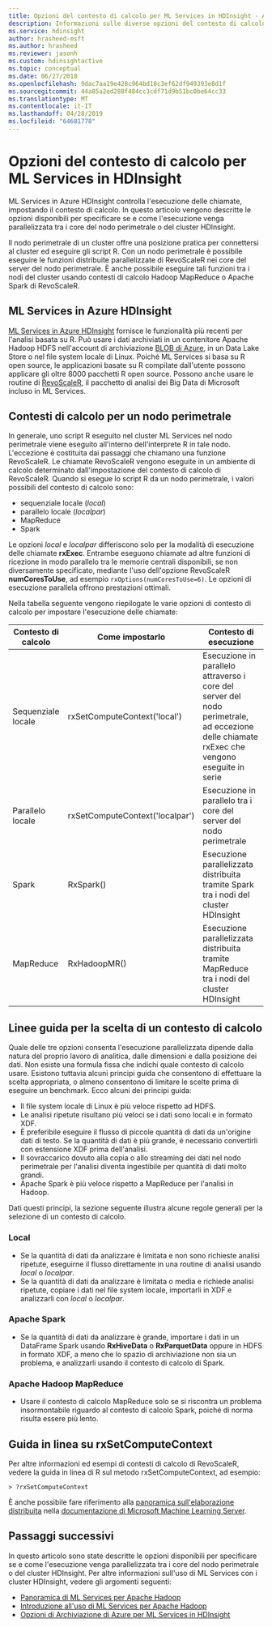 ```yaml
---
title: Opzioni del contesto di calcolo per ML Services in HDInsight - Azure
description: Informazioni sulle diverse opzioni del contesto di calcolo disponibili per gli utenti con ML Services in HDInsight
ms.service: hdinsight
author: hrasheed-msft
ms.author: hrasheed
ms.reviewer: jasonh
ms.custom: hdinsightactive
ms.topic: conceptual
ms.date: 06/27/2018
ms.openlocfilehash: 9dac7aa19e428c964bd10c3ef62df949393e8d1f
ms.sourcegitcommit: 44a85a2ed288f484cc3cdf71d9b51bc0be64cc33
ms.translationtype: MT
ms.contentlocale: it-IT
ms.lasthandoff: 04/28/2019
ms.locfileid: "64681778"
---
```

# <a name="compute-context-options-for-ml-services-on-hdinsight"></a>Opzioni del contesto di calcolo per ML Services in HDInsight

ML Services in Azure HDInsight controlla l'esecuzione delle chiamate, impostando il contesto di calcolo. In questo articolo vengono descritte le opzioni disponibili per specificare se e come l'esecuzione venga parallelizzata tra i core del nodo perimetrale o del cluster HDInsight.

Il nodo perimetrale di un cluster offre una posizione pratica per connettersi al cluster ed eseguire gli script R. Con un nodo perimetrale è possibile eseguire le funzioni distribuite parallelizzate di RevoScaleR nei core del server del nodo perimetrale. È anche possibile eseguire tali funzioni tra i nodi del cluster usando contesti di calcolo Hadoop MapReduce o Apache Spark di RevoScaleR.

## <a name="ml-services-on-azure-hdinsight"></a>ML Services in Azure HDInsight
[ML Services in Azure HDInsight](r-server-overview.md) fornisce le funzionalità più recenti per l'analisi basata su R. Può usare i dati archiviati in un contenitore Apache Hadoop HDFS nell'account di archiviazione [BLOB di Azure](../../storage/common/storage-introduction.md "Archiviazione BLOB di Azure"), in un Data Lake Store o nel file system locale di Linux. Poiché ML Services si basa su R open source, le applicazioni basate su R compilate dall'utente possono applicare gli oltre 8000 pacchetti R open source. Possono anche usare le routine di [RevoScaleR](https://docs.microsoft.com/machine-learning-server/r-reference/revoscaler/revoscaler), il pacchetto di analisi dei Big Data di Microsoft incluso in ML Services.  

## <a name="compute-contexts-for-an-edge-node"></a>Contesti di calcolo per un nodo perimetrale
In generale, uno script R eseguito nel cluster ML Services nel nodo perimetrale viene eseguito all'interno dell'interprete R in tale nodo. L'eccezione è costituita dai passaggi che chiamano una funzione RevoScaleR. Le chiamate RevoScaleR vengono eseguite in un ambiente di calcolo determinato dall'impostazione del contesto di calcolo di RevoScaleR.  Quando si esegue lo script R da un nodo perimetrale, i valori possibili del contesto di calcolo sono:

- sequenziale locale (*local*)
- parallelo locale (*localpar*)
- MapReduce
- Spark

Le opzioni *local* e *localpar* differiscono solo per la modalità di esecuzione delle chiamate **rxExec**. Entrambe eseguono chiamate ad altre funzioni di ricezione in modo parallelo tra le memorie centrali disponibili, se non diversamente specificato, mediante l'uso dell'opzione RevoScaleR **numCoresToUse**, ad esempio `rxOptions(numCoresToUse=6)`. Le opzioni di esecuzione parallela offrono prestazioni ottimali.

Nella tabella seguente vengono riepilogate le varie opzioni di contesto di calcolo per impostare l'esecuzione delle chiamate:

| Contesto di calcolo  | Come impostarlo                      | Contesto di esecuzione                        |
| ---------------- | ------------------------------- | ---------------------------------------- |
| Sequenziale locale | rxSetComputeContext('local')    | Esecuzione in parallelo attraverso i core del server del nodo perimetrale, ad eccezione delle chiamate rxExec che vengono eseguite in serie |
| Parallelo locale   | rxSetComputeContext('localpar') | Esecuzione in parallelo tra i core del server del nodo perimetrale |
| Spark            | RxSpark()                       | Esecuzione parallelizzata distribuita tramite Spark tra i nodi del cluster HDInsight |
| MapReduce       | RxHadoopMR()                    | Esecuzione parallelizzata distribuita tramite MapReduce tra i nodi del cluster HDInsight |

## <a name="guidelines-for-deciding-on-a-compute-context"></a>Linee guida per la scelta di un contesto di calcolo

Quale delle tre opzioni consenta l'esecuzione parallelizzata dipende dalla natura del proprio lavoro di analitica, dalle dimensioni e dalla posizione dei dati. Non esiste una formula fissa che indichi quale contesto di calcolo usare. Esistono tuttavia alcuni principi guida che consentono di effettuare la scelta appropriata, o almeno consentono di limitare le scelte prima di eseguire un benchmark. Ecco alcuni dei principi guida:

- Il file system locale di Linux è più veloce rispetto ad HDFS.
- Le analisi ripetute risultano più veloci se i dati sono locali e in formato XDF.
- È preferibile eseguire il flusso di piccole quantità di dati da un'origine dati di testo. Se la quantità di dati è più grande, è necessario convertirli con estensione XDF prima dell'analisi.
- Il sovraccarico dovuto alla copia o allo streaming dei dati nel nodo perimetrale per l'analisi diventa ingestibile per quantità di dati molto grandi.
- Apache Spark è più veloce rispetto a MapReduce per l'analisi in Hadoop.

Dati questi principi, la sezione seguente illustra alcune regole generali per la selezione di un contesto di calcolo.

### <a name="local"></a>Local
* Se la quantità di dati da analizzare è limitata e non sono richieste analisi ripetute, eseguirne il flusso direttamente in una routine di analisi usando *local* o *localpar*.
* Se la quantità di dati da analizzare è limitata o media e richiede analisi ripetute, copiare i dati nel file system locale, importarli in XDF e analizzarli con *local* o *localpar*.

### <a name="apache-spark"></a>Apache Spark
* Se la quantità di dati da analizzare è grande, importare i dati in un DataFrame Spark usando **RxHiveData** o **RxParquetData** oppure in HDFS in formato XDF, a meno che lo spazio di archiviazione non sia un problema, e analizzarli usando il contesto di calcolo di Spark.

### <a name="apache-hadoop-map-reduce"></a>Apache Hadoop MapReduce
* Usare il contesto di calcolo MapReduce solo se si riscontra un problema insormontabile riguardo al contesto di calcolo Spark, poiché di norma risulta essere più lento.  

## <a name="inline-help-on-rxsetcomputecontext"></a>Guida in linea su rxSetComputeContext
Per altre informazioni ed esempi di contesti di calcolo di RevoScaleR, vedere la guida in linea di R sul metodo rxSetComputeContext, ad esempio:

    > ?rxSetComputeContext

È anche possibile fare riferimento alla [panoramica sull'elaborazione distribuita](https://docs.microsoft.com/machine-learning-server/r/how-to-revoscaler-distributed-computing) nella [documentazione di Microsoft Machine Learning Server](https://docs.microsoft.com/machine-learning-server/).

## <a name="next-steps"></a>Passaggi successivi
In questo articolo sono state descritte le opzioni disponibili per specificare se e come l'esecuzione venga parallelizzata tra i core del nodo perimetrale o del cluster HDInsight. Per altre informazioni sull'uso di ML Services con i cluster HDInsight, vedere gli argomenti seguenti:

* [Panoramica di ML Services per Apache Hadoop](r-server-overview.md)
* [Introduzione all'uso di ML Services per Apache Hadoop](r-server-get-started.md)
* [Opzioni di Archiviazione di Azure per ML Services in HDInsight](r-server-storage.md)

